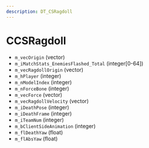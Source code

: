 ```yaml
---
description: DT_CSRagdoll
---
```


# CCSRagdoll


* `m_vecOrigin` (vector)
* `m_iMatchStats_EnemiesFlashed_Total` (integer[0-64])
* `m_vecRagdollOrigin` (vector)
* `m_hPlayer` (integer)
* `m_nModelIndex` (integer)
* `m_nForceBone` (integer)
* `m_vecForce` (vector)
* `m_vecRagdollVelocity` (vector)
* `m_iDeathPose` (integer)
* `m_iDeathFrame` (integer)
* `m_iTeamNum` (integer)
* `m_bClientSideAnimation` (integer)
* `m_flDeathYaw` (float)
* `m_flAbsYaw` (float)